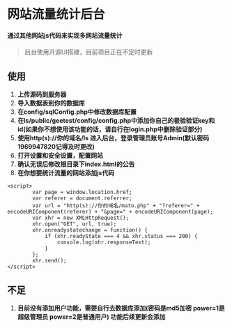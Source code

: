# 网站流量统计后台
#### 通过其他网站js代码来实现多网站流量统计

>后台使用开源UI搭建，目前项目正在不定时更新

## 使用
1. **上传源码到服务器**
2. **导入数据表到你的数据库**
3. **在config/sqlConfig.php中修改数据库配置**
4. **在ls/public/geetest/config/config.php中添加你自己的极验验证key和id(如果你不想使用该功能的话，请自行在login.php中删除验证部分)**
5. **使用http(s)://你的域名/ls 进入后台，登录管理员账号Admin(默认密码1969947820记得及时更改)**
6. **打开设置和安全设置，配置网站**
7. **确认无误后修改根目录下index.html的公告**
8. **在你想要统计流量的网站添加js代码**
   
```
<script>
        var page = window.location.href;
        var referer = document.referrer;
        var url = "http(s)://你的域名/mato.php" + "?referer=" + encodeURIComponent(referer) + "&page=" + encodeURIComponent(page);
        var xhr = new XMLHttpRequest();
        xhr.open("GET", url, true);
        xhr.onreadystatechange = function() {
            if (xhr.readyState === 4 && xhr.status === 200) {
                console.log(xhr.responseText);
            }
        };
        xhr.send();
</script>
``` 

## 不足
1. **目前没有添加用户功能，需要自行去数据库添加(密码是md5加密 power=1是超级管理员 power=2是普通用户) 功能后续更新会添加**
